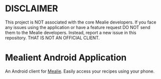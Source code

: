 # DISCLAIMER

This project is NOT associated with the core Mealie developers.
If you face any issues using the application or have a feature request DO NOT send them to the Mealie developers.
Instead, report a new issue in this repository.
THAT IS NOT AN OFFICIAL CLIENT.

# Mealient Android Application

An Android client for [Mealie](https://hay-kot.github.io/mealie/). Easily access your recipes using your phone.